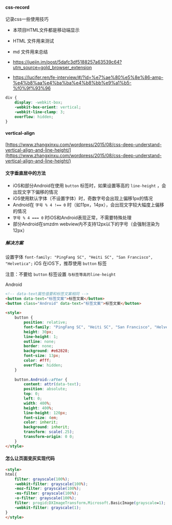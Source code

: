 #### css-record

记录css一些使用技巧

* 本项目HTML文件都是移动端显示
* HTML 文件用来测试
* md 文件用来总结

* https://juejin.im/post/5dafc3df5188257a63539c64?utm_source=gold_browser_extension
* https://lucifer.ren/fe-interview/#/?id=%e7%ae%80%e5%8e%86-amp-%e4%b8%aa%e4%ba%ba%e4%b8%bb%e9%a1%b5-%f0%9f%93%96

```css
div {
    display: -webkit-box;
    -webkit-box-orient: vertical;
    -webkit-line-clamp: 3;
    overflow: hidden;
}
```

#### vertical-align
[https://www.zhangxinxu.com/wordpress/2015/08/css-deep-understand-vertical-align-and-line-height/](https://www.zhangxinxu.com/wordpress/2015/08/css-deep-understand-vertical-align-and-line-height/)

#### 文字垂直居中的方法

* iOS和部分Android在使用 `button` 标签时，如果设置等高的 `line-height` ，会出现文字下偏移的情况
* iOS使用默认字体（不设置字体）时，奇数字号会出现上偏移1px的情况
* Android在 `字号 % 4 !== 0` 时（如11px，14px），会出现文字较大幅度上偏移的情况
* `字号 % 4 === 0` 时iOS和Android表现正常，不需要特殊处理
* 部分Android在smzdm webview内不支持12px以下的字号（会强制渲染为12px）

##### 解决方案
设置字体 `font-family: "PingFang SC", "Heiti SC", "San Francisco", "Helvetica";`
iOS
在iOS下，推荐使用 `button` 标签

注意：不要给 `button` 标签设置 `与标签等高的line-height`

Android
```html
<!-- data-text属性值要和标签文案相同 -->
<button data-text="标签文案">标签文案</button>
<button class="Android" data-text="标签文案">标签文案</button>
 
<style>
    button {
        position: relative;
        font-family: "PingFang SC", "Heiti SC", "San Francisco", "Helvetica";
        height: 30px;
        line-height: 1;
        outline: none;
        border: none;
        background: #e62828;
        font-size: 13px;
        color: #fff;
        overflow: hidden;
    }
 
    button.Android::after {
        content: attr(data-text);
        position: absolute;
        top: 0;
        left: 0;
        width: 400%;
        height: 400%;
        line-height: 120px;
        font-size: 4em;
        color: inherit;
        background: inherit;
        transform: scale(.25);
        transform-origin: 0 0;
    }
</style>
```

#### 怎么让页面变灰实现代码

```html
<style>  
html{  
    filter: grayscale(100%);  
    -webkit-filter: grayscale(100%);  
    -moz-filter: grayscale(100%);  
    -ms-filter: grayscale(100%);  
    -o-filter: grayscale(100%);  
    filter: progid:DXImageTransform.Microsoft.BasicImage(grayscale=1);  
    -webkit-filter: grayscale(1);  
}  
</style>
```